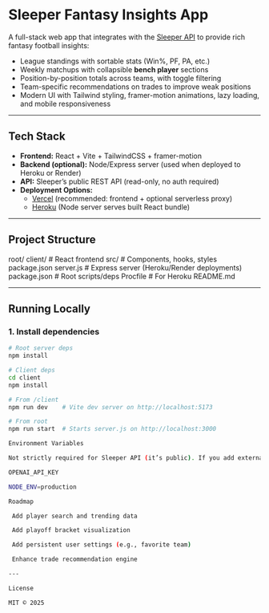 # Sleeper Fantasy Insights App

A full-stack web app that integrates with the [Sleeper API](https://docs.sleeper.com) to provide rich fantasy football insights:
- League standings with sortable stats (Win%, PF, PA, etc.)
- Weekly matchups with collapsible **bench player** sections
- Position-by-position totals across teams, with toggle filtering
- Team-specific recommendations on trades to improve weak positions
- Modern UI with Tailwind styling, framer-motion animations, lazy loading, and mobile responsiveness

---

## Tech Stack

- **Frontend:** React + Vite + TailwindCSS + framer-motion
- **Backend (optional):** Node/Express server (used when deployed to Heroku or Render)
- **API:** Sleeper’s public REST API (read-only, no auth required)
- **Deployment Options:**  
  - [Vercel](https://vercel.com) (recommended: frontend + optional serverless proxy)  
  - [Heroku](https://heroku.com) (Node server serves built React bundle)

---

## Project Structure

root/
client/ # React frontend
src/ # Components, hooks, styles
package.json
server.js # Express server (Heroku/Render deployments)
package.json # Root scripts/deps
Procfile # For Heroku
README.md

---

## Running Locally

### 1. Install dependencies
```bash
# Root server deps
npm install

# Client deps
cd client
npm install

# From /client
npm run dev    # Vite dev server on http://localhost:5173

# From root
npm run start  # Starts server.js on http://localhost:3000

Environment Variables

Not strictly required for Sleeper API (it’s public). If you add external APIs (e.g. OpenAI), set secrets in Vercel/Heroku dashboard:

OPENAI_API_KEY

NODE_ENV=production

Roadmap

 Add player search and trending data

 Add playoff bracket visualization

 Add persistent user settings (e.g., favorite team)

 Enhance trade recommendation engine

---

License

MIT © 2025
